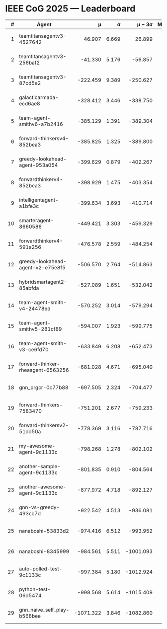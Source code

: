 # IEEE CoG 2025 — Leaderboard

| # | Agent | μ | σ | μ − 3σ | Matches | Updated |
|---:|---|---:|---:|---:|---:|---|
| 1 | teamtitansagentv3-4527642 | 46.907 | 6.669 | 26.899 | 22630 | 2025-08-26 13:48 |
| 2 | teamtitansagentv3-256baf2 | -41.330 | 5.176 | -56.857 | 22956 | 2025-08-26 13:48 |
| 3 | teamtitansagentv3-87cd5e2 | -222.459 | 9.389 | -250.627 | 23466 | 2025-08-26 13:48 |
| 4 | galacticarmada-ecd6ae8 | -328.412 | 3.446 | -338.750 | 21180 | 2025-08-26 13:48 |
| 5 | team-agent-smithv6-a7b2416 | -385.129 | 1.391 | -389.304 | 22720 | 2025-08-26 13:48 |
| 6 | forward-thinkersv4-852bea3 | -385.825 | 1.325 | -389.800 | 18768 | 2025-08-26 13:48 |
| 7 | greedy-lookahead-agent-953a054 | -399.629 | 0.879 | -402.267 | 20946 | 2025-08-26 13:48 |
| 8 | forwardthinkerv4-852bea3 | -398.929 | 1.475 | -403.354 | 19295 | 2025-08-26 13:48 |
| 9 | intelligentagent-a1bfe3c | -399.634 | 3.693 | -410.714 | 19397 | 2025-08-26 13:48 |
| 10 | smarteragent-8660586 | -449.421 | 3.303 | -459.329 | 19298 | 2025-08-26 13:48 |
| 11 | forwardthinkerv4-591a256 | -476.578 | 2.559 | -484.254 | 18574 | 2025-08-26 13:48 |
| 12 | greedy-lookahead-agent-v2-e75e8f5 | -506.570 | 2.764 | -514.863 | 23206 | 2025-08-26 13:48 |
| 13 | hybridsmartagent2-85abfda | -527.089 | 1.651 | -532.042 | 19078 | 2025-08-26 13:48 |
| 14 | team-agent-smith-v4-24478ed | -570.252 | 3.014 | -579.294 | 22596 | 2025-08-26 13:48 |
| 15 | team-agent-smithv5-281cf89 | -594.007 | 1.923 | -599.775 | 21820 | 2025-08-26 13:48 |
| 16 | team-agent-smith-v3-ce6fd70 | -633.849 | 6.208 | -652.473 | 23296 | 2025-08-26 13:48 |
| 17 | forward-thinker-rheaagent-6563256 | -681.028 | 4.671 | -695.040 | 21024 | 2025-08-26 13:48 |
| 18 | gnn_prgcr-0c77b88 | -697.505 | 2.324 | -704.477 | 20140 | 2025-08-26 13:48 |
| 19 | forward-thinkers-7583470 | -751.201 | 2.677 | -759.233 | 20860 | 2025-08-26 13:48 |
| 20 | forward-thinkersv2-51dd50a | -778.369 | 3.116 | -787.716 | 22004 | 2025-08-26 13:48 |
| 21 | my-awesome-agent-9c1133c | -798.268 | 1.278 | -802.102 | 23460 | 2025-08-26 13:48 |
| 22 | another-sample-agent-9c1133c | -801.835 | 0.910 | -804.564 | 22900 | 2025-08-26 13:48 |
| 23 | another-awesome-agent-9c1133c | -877.972 | 4.718 | -892.127 | 24580 | 2025-08-26 13:48 |
| 24 | gnn-vs-greedy-493cc7d | -922.542 | 4.513 | -936.081 | 17840 | 2025-08-26 13:48 |
| 25 | nanaboshi-53833d2 | -974.416 | 6.512 | -993.952 | 17560 | 2025-08-26 13:48 |
| 26 | nanaboshi-8345999 | -984.561 | 5.511 | -1001.093 | 18370 | 2025-08-26 13:48 |
| 27 | auto-polled-test-9c1133c | -997.384 | 5.180 | -1012.924 | 23660 | 2025-08-26 13:48 |
| 28 | python-test-06d5474 | -998.568 | 5.614 | -1015.409 | 18170 | 2025-08-26 13:48 |
| 29 | gnn_naive_self_play-b568bee | -1071.322 | 3.846 | -1082.860 | 18520 | 2025-08-26 13:48 |
